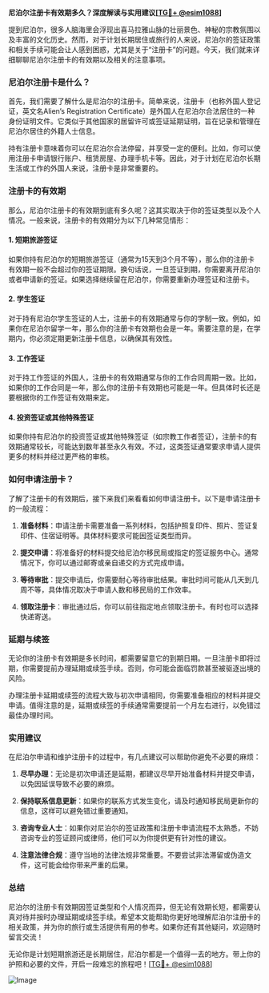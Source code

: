 **尼泊尔注册卡有效期多久？深度解读与实用建议[[TG💪+ @esim1088](https://t.me/s/esim1088)]**

提到尼泊尔，很多人脑海里会浮现出喜马拉雅山脉的壮丽景色、神秘的宗教氛围以及丰富的文化历史。然而，对于计划长期居住或旅行的人来说，尼泊尔的签证政策和相关手续可能会让人感到困惑，尤其是关于“注册卡”的问题。今天，我们就来详细聊聊尼泊尔注册卡的有效期以及相关的注意事项。

### 尼泊尔注册卡是什么？

首先，我们需要了解什么是尼泊尔的注册卡。简单来说，注册卡（也称外国人登记证，英文名Alien’s Registration Certificate）是外国人在尼泊尔合法居住的一种身份证明文件。它类似于其他国家的居留许可或签证延期证明，旨在记录和管理在尼泊尔居住的外籍人士信息。

持有注册卡意味着你可以在尼泊尔合法停留，并享受一定的便利。比如，你可以使用注册卡申请银行账户、租赁房屋、办理手机卡等。因此，对于计划在尼泊尔长期生活或工作的外国人来说，注册卡是非常重要的。

### 注册卡的有效期

那么，尼泊尔注册卡的有效期到底有多久呢？这其实取决于你的签证类型以及个人情况。一般来说，注册卡的有效期分为以下几种常见情形：

#### 1. **短期旅游签证**
如果你持有尼泊尔的短期旅游签证（通常为15天到3个月不等），那么你的注册卡有效期一般不会超过你的签证期限。换句话说，一旦签证到期，你需要离开尼泊尔或者申请新的签证。如果选择继续留在尼泊尔，你需要重新办理签证和注册卡。

#### 2. **学生签证**
对于持有尼泊尔学生签证的人士，注册卡的有效期通常与你的学制一致。例如，如果你在尼泊尔留学一年，那么你的注册卡有效期也会是一年。需要注意的是，在学期内，你必须定期更新注册卡信息，以确保其有效性。

#### 3. **工作签证**
对于持工作签证的外国人，注册卡的有效期通常与你的工作合同周期一致。比如，如果你的工作合同是一年，那么你的注册卡有效期也可能是一年。但具体时长还是要根据你的工作签证有效期来定。

#### 4. **投资签证或其他特殊签证**
如果你持有尼泊尔的投资签证或其他特殊签证（如宗教工作者签证），注册卡的有效期通常较长，可能达到数年甚至永久有效。不过，这类签证通常要求申请人提供更多的材料并经过更严格的审核。

### 如何申请注册卡？

了解了注册卡的有效期后，接下来我们来看看如何申请注册卡。以下是申请注册卡的一般流程：

1. **准备材料**：申请注册卡需要准备一系列材料，包括护照复印件、照片、签证复印件、住宿证明等。具体材料要求可能因签证类型而异。
   
2. **提交申请**：将准备好的材料提交给尼泊尔移民局或指定的签证服务中心。通常情况下，你可以通过邮寄或亲自递交的方式完成申请。

3. **等待审批**：提交申请后，你需要耐心等待审批结果。审批时间可能从几天到几周不等，具体情况取决于申请人数和移民局的工作效率。

4. **领取注册卡**：审批通过后，你可以前往指定地点领取注册卡。有时也可以选择快递寄送。

### 延期与续签

无论你的注册卡有效期是多长时间，都需要留意它的到期日期。一旦注册卡即将过期，你需要提前办理延期或续签手续。否则，你可能会面临罚款甚至被驱逐出境的风险。

办理注册卡延期或续签的流程大致与初次申请相同，你需要准备相应的材料并提交申请。值得注意的是，延期或续签的手续通常需要提前一个月左右进行，以免错过最佳办理时间。

### 实用建议

在尼泊尔申请和维护注册卡的过程中，有几点建议可以帮助你避免不必要的麻烦：

1. **尽早办理**：无论是初次申请还是延期，都建议尽早开始准备材料并提交申请，以免因延误导致不必要的麻烦。

2. **保持联系信息更新**：如果你的联系方式发生变化，请及时通知移民局更新你的信息，这样可以避免错过重要通知。

3. **咨询专业人士**：如果你对尼泊尔的签证政策和注册卡申请流程不太熟悉，不妨咨询专业的签证顾问或律师，他们可以为你提供更有针对性的建议。

4. **注意法律合规**：遵守当地的法律法规非常重要。不要尝试非法滞留或伪造文件，这可能会给你带来严重的后果。

### 总结

尼泊尔的注册卡有效期因签证类型和个人情况而异，但无论有效期长短，都需要认真对待并按时办理延期或续签手续。希望本文能帮助你更好地理解尼泊尔注册卡的相关政策，并为你的旅行或生活提供有用的参考。如果你还有其他疑问，欢迎随时留言交流！

无论你是计划短期旅游还是长期居住，尼泊尔都是一个值得一去的地方。带上你的护照和必要的文件，开启一段难忘的旅程吧！[[TG💪+ @esim1088](https://t.me/s/esim1088)] 

![Image](https://i.postimg.cc/4NQfJmqS/Snipaste-2025-05-13-00-14-12.png)